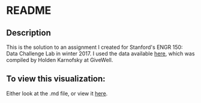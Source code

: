 README
================

Description
-----------

This is the solution to an assignment I created for Stanford's ENGR 150: Data Challenge Lab in winter 2017. I used the data available [here](https://docs.google.com/spreadsheets/d/1N9mMdh2X47AfmDJ4XEw8CDe5CL5O6mfI3KPnzERaplk/edit), which was compiled by Holden Karnofsky at GiveWell.

To view this visualization:
---------------------------

Either look at the .md file, or view it [here](http://rpubs.com/skaltman/atrocities).
